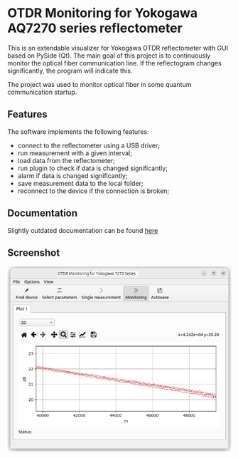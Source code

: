 # OTDR Monitoring for Yokogawa AQ7270 series reflectometer

This is an extendable visualizer for Yokogawa OTDR reflectometer with GUI based on PySide (Qt). The main goal of this project is to continuously monitor the optical fiber communication line. If the reflectogram changes significantly, the program will indicate this.

The project was used to monitor optical fiber in some quantum communication startup.

## Features

The software implements the following features:
- connect to the reflectometer using a USB driver;
- run measurement with a given interval;
- load data from the reflectometer;
- run plugin to check if data is changed significantly;
- alarm if data is changed significantly;
- save measurement data to the local folder;
- reconnect to the device if the connection is broken;

## Documentation

Slightly outdated documentation can be found [here](docs/manual/manual.pdf)

## Screenshot
![Screenshot](docs/manual/pictures/averager2d_zoom.png)
